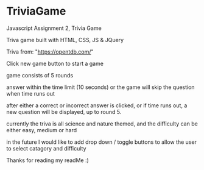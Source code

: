 # TriviaGame
Javascript Assignment 2, Trivia Game


Triva game built with HTML, CSS, JS & JQuery

Triva from: "https://opentdb.com/"

Click new game button to start a game

game consists of 5 rounds

answer within the time limit (10 seconds) or the game will skip the question when time runs out

after either a correct or incorrect answer is clicked, or if time runs out, a new question will be displayed, up to round 5.

currently the triva is all science and nature themed, and the difficulty can be either easy, medium or hard

in the future I would like to add drop down / toggle buttons to allow the user to select catagory and difficulty 

Thanks for reading my readMe :)